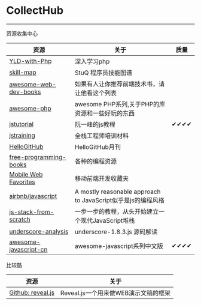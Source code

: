 # CollectHub
---
资源收集中心

|资源|关于|质量|
|---|---|---|
| [YLD-with-Php](https://github.com/YuanLianDu/YLD-with-Php) | 深入学习php ||
| [skill-map](https://github.com/TeamStuQ/skill-map)  | StuQ 程序员技能图谱 ||
| [awesome-web-dev-books](https://github.com/jobbole/awesome-web-dev-books)  | 如果有人让你推荐前端技术书，请让他看这个列表 ||
| [awesome-php](https://github.com/ziadoz/awesome-php)  | awesome PHP系列,关于PHP的库资源和一些好玩的东西 ||
| [jstutorial](https://github.com/ruanyf/jstutorial)|阮一峰的js教程|✔✔✔✔|
| [jstraining](https://github.com/ruanyf/jstraining)  | 全栈工程师培训材料 ||
| [HelloGitHub](https://github.com/521xueweihan/HelloGitHub)|HelloGitHub月刊||
|[free-programming-books](https://github.com/vhf/free-programming-books/blob/master/free-programming-books-zh.md)|各种的编程资源||
|[Mobile Web Favorites](https://github.com/hoosin/mobile-web-favorites)|移动前端开发收藏夹||
|[airbnb/javascript](https://github.com/airbnb/javascript#table-of-contents)|A mostly reasonable approach to JavaScript似乎是js的编程风格||
|[js-stack-from-scratch](https://github.com/verekia/js-stack-from-scratch)|一步一步的教程，从头开始建立一个现代JavaScript堆栈||
|[underscore-analysis](https://github.com/hanzichi/underscore-analysis)|underscore-1.8.3.js 源码解读||
|[awesome-javascript-cn](https://github.com/jobbole/awesome-javascript-cn)|awesome-javascript系列中文版|✔✔✔✔|

比较酷

|资源|关于|
|---|---|
| [Github: reveal.js](https://github.com/hakimel/reveal.js) | Reveal.js一个用来做WEB演示文稿的框架 |

